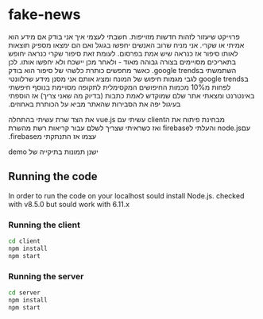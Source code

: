 # fake-news

&#x202b;
פרוייקט שיעזור לזהות חדשות מזוייפות.
חשבתי לעצמי איך אני בודק אם מידע הוא אמיתי או שקרי.
אני מניח שרוב האנשים יחפשו בגוגל ואם הם ימצאו מספיק תוצאות לאותו סיפור אז כנראה שיש אמת בפרסום.
לעומת זאת סיפור שקרי כנראה יחופש בתאריכים מסויימים בצורה גבוהה מאוד - ולאחר מכן יישכח ולא יחפשו אותו.
לכן השתמשתי בgoogle trends.
כאשר מחפשים כותרת כלשהי של סיפור הוא בודק בgoogle trends לגבי מגמות חיפוש של המונח ומציג אותם
אני מסנן מידע שרלוונטי לפחות מ10% מכמות החיפושים המקסימלית לתקופה מסויימת
בנוסף חיפשתי באינטרנט ומצאתי אתר שלם שמוקדש לאמת כתבות (בדיוק מה שאני צריך)
אז הוספתי בעיגול יפה את הסבירות שהאתר מביא על הכותרת באחוזים.

&#x202b;
מבחינת פיתוח את הclient עשיתי עם vue.js
את הצד שרת עשיתי בהתחלה עםnode.js והעלתי לfirebase ואז כשראיתי שצריך לשלם עבור קריאות רשת מהשרת עצמו אז התנתקתי מfirebase.

&#x202b;
ישנן תמונות בתיקייה של demo

## Running the code

In order to run the code on your localhost sould install Node.js.
checked with v8.5.0 but sould work with 6.11.x

### Running the client

``` bash
cd client
npm install
npm start
```

### Running the server

``` bash
cd server
npm install
npm start
```
